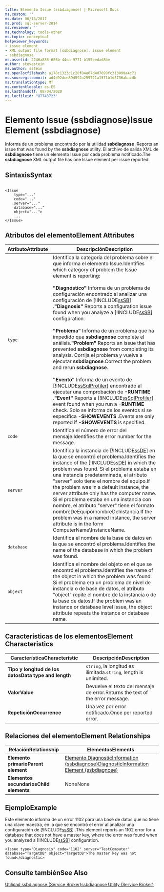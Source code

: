 ```yaml
---
title: Elemento Issue (ssbdiagnose) | Microsoft Docs
ms.custom: ''
ms.date: 06/13/2017
ms.prod: sql-server-2014
ms.reviewer: ''
ms.technology: tools-other
ms.topic: conceptual
helpviewer_keywords:
- issue element
- XML output file format [ssbdiagnose], issue element
- ssbdiagnose
ms.assetid: 2246a886-686b-44ca-9771-b155cedad8be
author: stevestein
ms.author: sstein
ms.openlocfilehash: a178c1323c1c20f84e67d4d7699fc313090a4c71
ms.sourcegitcommit: ad4d92dce894592a259721a1571b1d8736abacdb
ms.translationtype: MT
ms.contentlocale: es-ES
ms.lasthandoff: 08/04/2020
ms.locfileid: "87743723"
---
```

# <a name="issue-element-ssbdiagnose"></a><span data-ttu-id="bde27-102">Elemento Issue (ssbdiagnose)</span><span class="sxs-lookup"><span data-stu-id="bde27-102">Issue Element (ssbdiagnose)</span></span>
  <span data-ttu-id="bde27-103">Informa de un problema encontrado por la utilidad **ssbdiagnose** .</span><span class="sxs-lookup"><span data-stu-id="bde27-103">Reports an issue that was found by the **ssbdiagnose** utility.</span></span> <span data-ttu-id="bde27-104">El archivo de salida XML de **ssbdiagnose** tiene un elemento Issue por cada problema notificado.</span><span class="sxs-lookup"><span data-stu-id="bde27-104">The **ssbdiagnose** XML output file has one Issue element per issue reported.</span></span>  
  
## <a name="syntax"></a><span data-ttu-id="bde27-105">Sintaxis</span><span class="sxs-lookup"><span data-stu-id="bde27-105">Syntax</span></span>  
  
```  
  
<Issue  
    type="..."   
    code="..."   
    server="..."   
    database="..."   
    object="...">   
    ...   
</Issue>  
```  
  
## <a name="element-attributes"></a><span data-ttu-id="bde27-106">Atributos del elemento</span><span class="sxs-lookup"><span data-stu-id="bde27-106">Element Attributes</span></span>  
  
|<span data-ttu-id="bde27-107">Atributo</span><span class="sxs-lookup"><span data-stu-id="bde27-107">Attribute</span></span>|<span data-ttu-id="bde27-108">Descripción</span><span class="sxs-lookup"><span data-stu-id="bde27-108">Description</span></span>|  
|---------------|-----------------|  
|`type`|<span data-ttu-id="bde27-109">Identifica la categoría del problema sobre el que informa el elemento Issue.</span><span class="sxs-lookup"><span data-stu-id="bde27-109">Identifies which category of problem the Issue element is reporting:</span></span><br /><br /> <span data-ttu-id="bde27-110">**"Diagnóstico"** Informa de un problema de configuración encontrado al analizar una configuración de [!INCLUDE[ssSB](../../includes/sssb-md.md)] .</span><span class="sxs-lookup"><span data-stu-id="bde27-110">**"Diagnosis"** Reports a configuration issue found when you analyze a [!INCLUDE[ssSB](../../includes/sssb-md.md)] configuration.</span></span><br /><br /> <span data-ttu-id="bde27-111">**"Problema"** Informa de un problema que ha impedido que **ssbdiagnose** complete el análisis.</span><span class="sxs-lookup"><span data-stu-id="bde27-111">**"Problem"** Reports an issue that has prevented **ssbdiagnose** from completing its analysis.</span></span> <span data-ttu-id="bde27-112">Corrija el problema y vuelva a ejecutar **ssbdiagnose**.</span><span class="sxs-lookup"><span data-stu-id="bde27-112">Correct the problem and rerun **ssbdiagnose**.</span></span><br /><br /> <span data-ttu-id="bde27-113">**"Evento"** Informa de un evento de [!INCLUDE[ssSqlProfiler](../../includes/sssqlprofiler-md.md)] encontrado al ejecutar una comprobación de **-RUNTIME** .</span><span class="sxs-lookup"><span data-stu-id="bde27-113">**"Event"** Reports a [!INCLUDE[ssSqlProfiler](../../includes/sssqlprofiler-md.md)] event found when you run a **-RUNTIME** check.</span></span> <span data-ttu-id="bde27-114">Solo se informa de los eventos si se especifica **-SHOWEVENTS** .</span><span class="sxs-lookup"><span data-stu-id="bde27-114">Events are only reported if **-SHOWEVENTS** is specified.</span></span>|  
|`code`|<span data-ttu-id="bde27-115">Identifica el número de error del mensaje.</span><span class="sxs-lookup"><span data-stu-id="bde27-115">Identifies the error number for the message.</span></span>|  
|`server`|<span data-ttu-id="bde27-116">Identifica la instancia de [!INCLUDE[ssDE](../../includes/ssde-md.md)] en la que se encontró el problema.</span><span class="sxs-lookup"><span data-stu-id="bde27-116">Identifies the instance of the [!INCLUDE[ssDE](../../includes/ssde-md.md)] in which the problem was found.</span></span> <span data-ttu-id="bde27-117">Si el problema estaba en una instancia predeterminada, el atributo "server" solo tiene el nombre del equipo.</span><span class="sxs-lookup"><span data-stu-id="bde27-117">If the problem was in a default instance, the server attribute only has the computer name.</span></span> <span data-ttu-id="bde27-118">Si el problema estaba en una instancia con nombre, el atributo "server" tiene el formato nombreDeEquipo\nombreDeInstancia.</span><span class="sxs-lookup"><span data-stu-id="bde27-118">If the problem was in a named instance, the server attribute is in the form ComputerName\InstanceName.</span></span>|  
|`database`|<span data-ttu-id="bde27-119">Identifica el nombre de la base de datos en la que se encontró el problema.</span><span class="sxs-lookup"><span data-stu-id="bde27-119">Identifies the name of the database in which the problem was found.</span></span>|  
|`object`|<span data-ttu-id="bde27-120">Identifica el nombre del objeto en el que se encontró el problema.</span><span class="sxs-lookup"><span data-stu-id="bde27-120">Identifies the name of the object in which the problem was found.</span></span> <span data-ttu-id="bde27-121">Si el problema era un problema de nivel de instancia o de base de datos, el atributo "object" repite el nombre de la instancia o de la base de datos.</span><span class="sxs-lookup"><span data-stu-id="bde27-121">If the problem was an instance or database level issue, the object attribute repeats the instance or database name.</span></span>|  
  
## <a name="element-characteristics"></a><span data-ttu-id="bde27-122">Características de los elementos</span><span class="sxs-lookup"><span data-stu-id="bde27-122">Element Characteristics</span></span>  
  
|<span data-ttu-id="bde27-123">Característica</span><span class="sxs-lookup"><span data-stu-id="bde27-123">Characteristic</span></span>|<span data-ttu-id="bde27-124">Descripción</span><span class="sxs-lookup"><span data-stu-id="bde27-124">Description</span></span>|  
|--------------------|-----------------|  
|<span data-ttu-id="bde27-125">**Tipo y longitud de los datos**</span><span class="sxs-lookup"><span data-stu-id="bde27-125">**Data type and length**</span></span>|<span data-ttu-id="bde27-126">`string`, la longitud es ilimitada.</span><span class="sxs-lookup"><span data-stu-id="bde27-126">`string`, length is unlimited.</span></span>|  
|<span data-ttu-id="bde27-127">**Valor**</span><span class="sxs-lookup"><span data-stu-id="bde27-127">**Value**</span></span>|<span data-ttu-id="bde27-128">Devuelve el texto del mensaje de error.</span><span class="sxs-lookup"><span data-stu-id="bde27-128">Returns the text of the error message.</span></span>|  
|<span data-ttu-id="bde27-129">**Repetición**</span><span class="sxs-lookup"><span data-stu-id="bde27-129">**Occurrence**</span></span>|<span data-ttu-id="bde27-130">Una vez por error notificado.</span><span class="sxs-lookup"><span data-stu-id="bde27-130">Once per reported error.</span></span>|  
  
## <a name="element-relationships"></a><span data-ttu-id="bde27-131">Relaciones del elemento</span><span class="sxs-lookup"><span data-stu-id="bde27-131">Element Relationships</span></span>  
  
|<span data-ttu-id="bde27-132">Relación</span><span class="sxs-lookup"><span data-stu-id="bde27-132">Relationship</span></span>|<span data-ttu-id="bde27-133">Elementos</span><span class="sxs-lookup"><span data-stu-id="bde27-133">Elements</span></span>|  
|------------------|--------------|  
|<span data-ttu-id="bde27-134">**Elemento primario**</span><span class="sxs-lookup"><span data-stu-id="bde27-134">**Parent element**</span></span>|[<span data-ttu-id="bde27-135">Elemento DiagnosticInformation &#40;ssbdiagnose&#41;</span><span class="sxs-lookup"><span data-stu-id="bde27-135">DiagnosticInformation Element &#40;ssbdiagnose&#41;</span></span>](diagnosticinformation-element-ssbdiagnose.md)|  
|<span data-ttu-id="bde27-136">**Elementos secundarios**</span><span class="sxs-lookup"><span data-stu-id="bde27-136">**Child elements**</span></span>|<span data-ttu-id="bde27-137">None</span><span class="sxs-lookup"><span data-stu-id="bde27-137">None</span></span>|  
  
## <a name="example"></a><span data-ttu-id="bde27-138">Ejemplo</span><span class="sxs-lookup"><span data-stu-id="bde27-138">Example</span></span>  
 <span data-ttu-id="bde27-139">Este elemento informa de un error 1102 para una base de datos que no tiene una clave maestra, en la que se encontró el error al analizar una configuración de [!INCLUDE[ssSB](../../includes/sssb-md.md)] .</span><span class="sxs-lookup"><span data-stu-id="bde27-139">This element reports an 1102 error for a database that does not have a master key, where the error was found when you analyzed a [!INCLUDE[ssSB](../../includes/sssb-md.md)] configuration.</span></span>  
  
```  
<Issue type="Diagnosis" code="1102" server="TestComputer" database="TargetDB" object="TargetDB">The master key was not found</diagnostic>  
```  
  
## <a name="see-also"></a><span data-ttu-id="bde27-140">Consulte también</span><span class="sxs-lookup"><span data-stu-id="bde27-140">See Also</span></span>  
 [<span data-ttu-id="bde27-141">Utilidad ssbdiagnose &#40;Service Broker&#41;</span><span class="sxs-lookup"><span data-stu-id="bde27-141">ssbdiagnose Utility &#40;Service Broker&#41;</span></span>](ssbdiagnose-utility-service-broker.md)  
  
  
